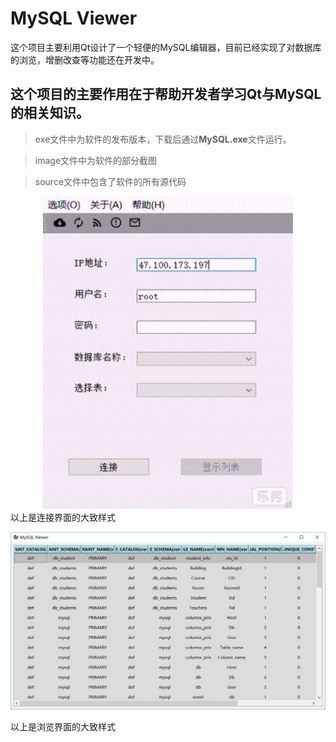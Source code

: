 # MySQL Viewer
这个项目主要利用Qt设计了一个轻便的MySQL编辑器，目前已经实现了对数据库的浏览，增删改查等功能还在开发中。

## 这个项目的主要作用在于帮助开发者学习Qt与MySQL的相关知识。

> exe文件中为软件的发布版本，下载后通过**MySQL.exe**文件运行。

> image文件中为软件的部分截图

>source文件中包含了软件的所有源代码

<div align=center><img width="400" height="500" src="https://github.com/1700402116/MySQL-Viewer/blob/master/image/mainwindow.gif"/></div>
以上是连接界面的大致样式

![image](https://github.com/1700402116/MySQL-Viewer/blob/master/image/table.jpg)

以上是浏览界面的大致样式

